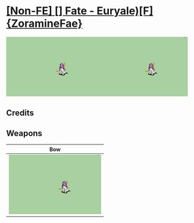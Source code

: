 # [\[Non-FE\] \[\] Fate - Euryale\)\[F\]{ZoramineFae}](./)

<img src="./5.%20Bow/Bow_000.png" alt="[Non-FE] [] Fate - Euryale)[F]{ZoramineFae} standing" />

## Credits



## Weapons


|Bow |
|  :---: |
| <img alt="Bow animation" src="./5.%20Bow/Bow.gif" /> |
